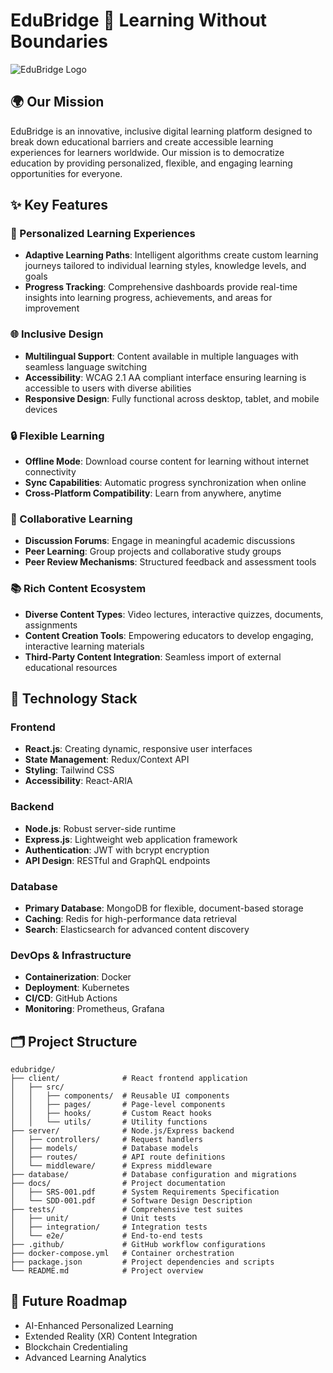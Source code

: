 # EduBridge 🌉 Learning Without Boundaries

![EduBridge Logo](logo_placeholder.png)

## 🌍 Our Mission

EduBridge is an innovative, inclusive digital learning platform designed to break down educational barriers and create accessible learning experiences for learners worldwide. Our mission is to democratize education by providing personalized, flexible, and engaging learning opportunities for everyone.

## ✨ Key Features

### 🎯 Personalized Learning Experiences
- **Adaptive Learning Paths**: Intelligent algorithms create custom learning journeys tailored to individual learning styles, knowledge levels, and goals
- **Progress Tracking**: Comprehensive dashboards provide real-time insights into learning progress, achievements, and areas for improvement

### 🌐 Inclusive Design
- **Multilingual Support**: Content available in multiple languages with seamless language switching
- **Accessibility**: WCAG 2.1 AA compliant interface ensuring learning is accessible to users with diverse abilities
- **Responsive Design**: Fully functional across desktop, tablet, and mobile devices

### 🔒 Flexible Learning
- **Offline Mode**: Download course content for learning without internet connectivity
- **Sync Capabilities**: Automatic progress synchronization when online
- **Cross-Platform Compatibility**: Learn from anywhere, anytime

### 🤝 Collaborative Learning
- **Discussion Forums**: Engage in meaningful academic discussions
- **Peer Learning**: Group projects and collaborative study groups
- **Peer Review Mechanisms**: Structured feedback and assessment tools

### 📚 Rich Content Ecosystem
- **Diverse Content Types**: Video lectures, interactive quizzes, documents, assignments
- **Content Creation Tools**: Empowering educators to develop engaging, interactive learning materials
- **Third-Party Content Integration**: Seamless import of external educational resources

## 🚀 Technology Stack

### Frontend
- **React.js**: Creating dynamic, responsive user interfaces
- **State Management**: Redux/Context API
- **Styling**: Tailwind CSS
- **Accessibility**: React-ARIA

### Backend
- **Node.js**: Robust server-side runtime
- **Express.js**: Lightweight web application framework
- **Authentication**: JWT with bcrypt encryption
- **API Design**: RESTful and GraphQL endpoints

### Database
- **Primary Database**: MongoDB for flexible, document-based storage
- **Caching**: Redis for high-performance data retrieval
- **Search**: Elasticsearch for advanced content discovery

### DevOps & Infrastructure
- **Containerization**: Docker
- **Deployment**: Kubernetes
- **CI/CD**: GitHub Actions
- **Monitoring**: Prometheus, Grafana

## 🗂️ Project Structure
```
edubridge/
├── client/              # React frontend application
│   ├── src/
│   │   ├── components/  # Reusable UI components
│   │   ├── pages/       # Page-level components
│   │   ├── hooks/       # Custom React hooks
│   │   └── utils/       # Utility functions
├── server/              # Node.js/Express backend
│   ├── controllers/     # Request handlers
│   ├── models/          # Database models
│   ├── routes/          # API route definitions
│   └── middleware/      # Express middleware
├── database/            # Database configuration and migrations
├── docs/                # Project documentation
│   ├── SRS-001.pdf      # System Requirements Specification
│   └── SDD-001.pdf      # Software Design Description
├── tests/               # Comprehensive test suites
│   ├── unit/            # Unit tests
│   ├── integration/     # Integration tests
│   └── e2e/             # End-to-end tests
├── .github/             # GitHub workflow configurations
├── docker-compose.yml   # Container orchestration
├── package.json         # Project dependencies and scripts
└── README.md            # Project overview
```

## 🔮 Future Roadmap
- AI-Enhanced Personalized Learning
- Extended Reality (XR) Content Integration
- Blockchain Credentialing
- Advanced Learning Analytics
